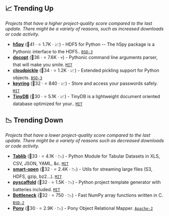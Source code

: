 ## 📈 Trending Up

_Projects that have a higher project-quality score compared to the last update. There might be a variety of reasons, such as increased downloads or code activity._

- <b><a href="https://github.com/h5py/h5py">h5py</a></b> (🥇41 ·  ⭐ 1.7K · 📈) - HDF5 for Python -- The h5py package is a Pythonic interface to the HDF5.. <code><a href="http://bit.ly/3aKzpTv">BSD-3</a></code>
- <b><a href="https://github.com/docopt/docopt">docopt</a></b> (🥈36 ·  ⭐ 7.6K · 💀) - Pythonic command line arguments parser, that will make you smile. <code><a href="http://bit.ly/34MBwT8">MIT</a></code>
- <b><a href="https://github.com/cloudpipe/cloudpickle">cloudpickle</a></b> (🥈34 ·  ⭐ 1.2K · 📈) - Extended pickling support for Python objects. <code><a href="http://bit.ly/3aKzpTv">BSD-3</a></code>
- <b><a href="https://github.com/jaraco/keyring">keyring</a></b> (🥉32 ·  ⭐ 840 · 📈) - Store and access your passwords safely. <code><a href="http://bit.ly/34MBwT8">MIT</a></code>
- <b><a href="https://github.com/msiemens/tinydb">TinyDB</a></b> (🥉30 ·  ⭐ 5.1K · 📈) - TinyDB is a lightweight document oriented database optimized for your.. <code><a href="http://bit.ly/34MBwT8">MIT</a></code>

## 📉 Trending Down

_Projects that have a lower project-quality score compared to the last update. There might be a variety of reasons such as decreased downloads or code activity._

- <b><a href="https://github.com/jazzband/tablib">Tablib</a></b> (🥈33 ·  ⭐ 4.1K · 📉) - Python Module for Tabular Datasets in XLS, CSV, JSON, YAML, &c. <code><a href="http://bit.ly/34MBwT8">MIT</a></code>
- <b><a href="https://github.com/RaRe-Technologies/smart_open">smart-open</a></b> (🥈32 ·  ⭐ 2.4K · 📉) - Utils for streaming large files (S3, HDFS, gzip, bz2...). <code><a href="http://bit.ly/34MBwT8">MIT</a></code>
- <b><a href="https://github.com/pyscaffold/pyscaffold">pyscaffold</a></b> (🥈32 ·  ⭐ 1.5K · 📉) - Python project template generator with batteries included. <code><a href="http://bit.ly/34MBwT8">MIT</a></code>
- <b><a href="https://github.com/pydata/bottleneck">Bottleneck</a></b> (🥈32 ·  ⭐ 750 · 📉) - Fast NumPy array functions written in C. <code><a href="http://bit.ly/3rqEWVr">BSD-2</a></code>
- <b><a href="https://github.com/ponyorm/pony">Pony</a></b> (🥉30 ·  ⭐ 2.9K · 📉) - Pony Object Relational Mapper. <code><a href="http://bit.ly/3nYMfla">Apache-2</a></code>

